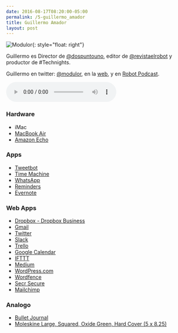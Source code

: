 ```yaml
---
date: 2016-08-17T08:20:00-05:00  
permalink: /5-guillermo_amador
title: Guillermo Amador
layout: post
---
```


![Modulor](https://colofonaudio.s3.us-east-1.amazonaws.com/img/modulor.png){: style="float: right"}

Guillermo es Director de [@dospuntouno](https://twitter.com/dospuntouno), editor de [@revistaelrobot](https://twitter.com/revistaelrobot) y productor de #Technights.

Guillermo en twitter: [@modulor](https://twitter.com/modulor), en la [web](https://elmodulor.com/), y en [Robot Podcast](https://elmodulor.com/).

<audio width="300" height="48" controls="controls"><source src="http://colofonaudio.s3.amazonaws.com/ColofonAudio_5_Guillermo-Amador.mp3" type="audio/mpeg"/>Descargar<a href="http://colofonaudio.s3.amazonaws.com/ColofonAudio_5_Guillermo-Amador.mp3"></a>.</audio>

<!--more-->

### Hardware
* iMac 
* [MacBook Air](http://www.apple.com/macbook-air/)
* [Amazon Echo](https://www.amazon.com/Amazon-Echo-Bluetooth-Speaker-with-WiFi-Alexa/dp/B00X4WHP5E)

### Apps
* [Tweetbot](http://tapbots.com/tweetbot/)
* [Time Machine](https://support.apple.com/en-us/HT201250)
* [WhatsApp](https://www.whatsapp.com/)
* [Reminders](https://support.apple.com/en-us/HT205890)
* [Evernote](https://evernote.com/?var=c)


### Web Apps
* [Dropbox - Dropbox Business](https://www.dropbox.com/business/landing-t65fl?_tk=sem_b_goog&_camp=sem-b-goog-us-eng-top-exact&_kw=dropbox|e&_ad=49565321262|1t1|c&gclid=Cj0KEQjw88q9BRDB5qLcwLXr7_sBEiQAZsGja6ffto6LVX7p_PC1ZOpG0c_nrnal8EnEHz1jutu1U6caAozQ8P8HAQ)
* [Gmail](https://mail.google.com/mail/u/0/#inbox)
* [Twitter](https://twitter.com/?lang=en)
* [Slack](https://slack.com/)
* [Trello](https://trello.com/)
* [Google Calendar](https://calendar.google.com/calendar/render#main_7)
* [IFTTT](https://ifttt.com/)
* [Medium](https://medium.com/)
* [WordPress.com](https://wordpress.com/create/)
* [Wordfence](https://www.wordfence.com/)
* [Secr Secure](https://se.cr/#/)
* [Mailchimp](https://www.mailchimp.com/)


### Analogo
* [Bullet Journal](http://bulletjournal.com/)
* [Moleskine Large, Squared, Oxide Green, Hard Cover (5 x 8.25)](https://www.amazon.com/gp/product/886613631X/ref=oh_aui_detailpage_o06_s00?ie=UTF8&psc=1)

